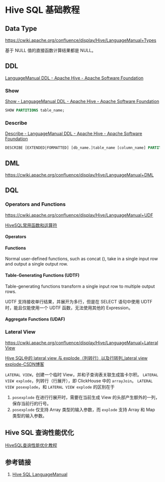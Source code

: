 # Hive SQL 基础教程


## Data Type

https://cwiki.apache.org/confluence/display/Hive/LanguageManual+Types

基于 NULL 值的直接函数计算结果都是 NULL。

## DDL

[LanguageManual DDL - Apache Hive - Apache Software Foundation](https://cwiki.apache.org/confluence/display/Hive/LanguageManual+DDL)


### Show

[Show - LanguageManual DDL - Apache Hive - Apache Software Foundation](https://cwiki.apache.org/confluence/display/Hive/LanguageManual+DDL#LanguageManualDDL-Show)

```sql
SHOW PARTITIONS table_name;
```


### Describe

[Describe - LanguageManual DDL - Apache Hive - Apache Software Foundation](https://cwiki.apache.org/confluence/display/Hive/LanguageManual+DDL#LanguageManualDDL-Describe)

```sql
DESCRIBE [EXTENDED|FORMATTED] [db_name.]table_name [column_name] PARTITION partition_spec;
```


## DML

https://cwiki.apache.org/confluence/display/Hive/LanguageManual+DML



## DQL


### Operators and Functions

https://cwiki.apache.org/confluence/display/Hive/LanguageManual+UDF

[HiveSQL常用函数和运算符](work/component/Big-Data/Apache-Hive/Apache-Hive-SQL/HiveSQL常用函数和运算符.md)

#### Operators

#### Functions

Normal user-defined functions, such as concat (), take in a single input row and output a single output row.

#### Table-Generating Functions (UDTF)

Table-generating functions transform a single input row to multiple output rows.

UDTF 支持接收单行结果，并展开为多行，但是在 SELECT 语句中使用 UDTF 时，能且仅能使用一个 UDTF 函数，无法使用其他的 Expression。
#### Aggregate Functions (UDAF)



### Lateral View

https://cwiki.apache.org/confluence/display/Hive/LanguageManual+LateralView

[Hive SQL中的 lateral view 与 explode（列转行）以及行转列\_lateral view explode-CSDN博客](https://blog.csdn.net/qq_42374697/article/details/115273726)


`LATERAL VIEW`，创建一个临时 View，并和子查询表关联生成笛卡尔积。
`LATERAL VIEW explode`，列转行（行展开），即 ClickHouse 中的 `arrayJoin`。 
`LATERAL VIEW posexplode`，和 `LATERAL VIEW explode` 的区别在于
1. `posexplode` 在进行行展开时，需要在当前生成 View 的头部产生额外的一列，保存当前行的行号。
2. `posexplode` 仅支持 Array 类型的输入参数，而 `explode` 支持 Array 和 Map 类型的输入参数。

## Hive SQL 查询性能优化

[HiveSQL查询性能优化教程](work/component/Big-Data/Apache-Hive/Apache-Hive-SQL/HiveSQL查询性能优化教程.md)

## 参考链接
1. [Hive SQL LanguageManual](https://cwiki.apache.org/confluence/display/Hive/LanguageManual)
